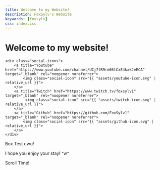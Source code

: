 ```yaml
---
title: Welcome to my Website!
description: FoxSylv's Website
keywords: [foxsylv]
css: index.css
---
```


<div class="title">
    <div class="welcome">
        <h1>
            Welcome to my website!
        </h1>
    </div>
    
    <div class="social-icons">
        <a title="Youtube" href="https://www.youtube.com/channel/UCj7lR9rm06lCxE4kxkJeECA" target="_blank" rel="noopener noreferrer">
            <img class="social-icon" src="{{ "assets/youtube-icon.svg" | relative_url }}">
        </a>
        <a title="Twitch" href="https://www.twitch.tv/foxsylv1" target="_blank" rel="noopener noreferrer">
             <img class="social-icon" src="{{ "assets/twitch-icon.svg" | relative_url }}">
        </a>
        <a title="Github" href="https://github.com/FoxSylv1" target="_blank" rel="noopener noreferrer">
            <img class="social-icon" src="{{ "assets/github-icon.svg" | relative_url }}">
        </a>
    </div>
</div>


<div class="box">
    <p>
        Box Test uwu!
    </p>
</div>
<p>
    I hope you enjoy your stay! ^w^
</p>

<div style="height: 200vh;">
    <p>
        Scroll Time!
    </p>
</div>
